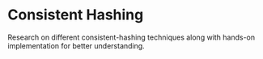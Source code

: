 # Consistent Hashing

Research on different consistent-hashing techniques along with hands-on implementation for better understanding.

